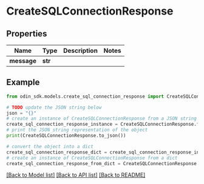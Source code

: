 # CreateSQLConnectionResponse


## Properties

Name | Type | Description | Notes
------------ | ------------- | ------------- | -------------
**message** | **str** |  | 

## Example

```python
from odin_sdk.models.create_sql_connection_response import CreateSQLConnectionResponse

# TODO update the JSON string below
json = "{}"
# create an instance of CreateSQLConnectionResponse from a JSON string
create_sql_connection_response_instance = CreateSQLConnectionResponse.from_json(json)
# print the JSON string representation of the object
print(CreateSQLConnectionResponse.to_json())

# convert the object into a dict
create_sql_connection_response_dict = create_sql_connection_response_instance.to_dict()
# create an instance of CreateSQLConnectionResponse from a dict
create_sql_connection_response_from_dict = CreateSQLConnectionResponse.from_dict(create_sql_connection_response_dict)
```
[[Back to Model list]](../README.md#documentation-for-models) [[Back to API list]](../README.md#documentation-for-api-endpoints) [[Back to README]](../README.md)


